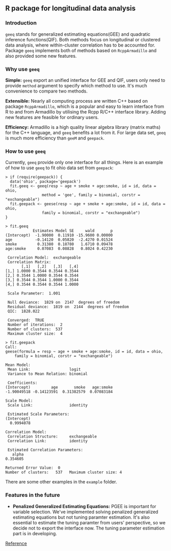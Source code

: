 ## R package for longitudinal data analysis

### Introduction

`geeq` stands for  generalized estimating equations(GEE) and quadratic inference functions(QIF). Both methods focus on longitudinal or clustered data analysis, where within-cluster correlation has to be accounted for. Package `geeq` implements both of methods based on `RcppArmadillo` and also provided some new features.

### Why use `geeq`

**Simple:** `geeq` export an unified interface for GEE and QIF, users only need to provide `method` argument to specify which method to use. It's much convenience to compare two methods. 

**Extensible:** Nearly all computing process are written C++ based on package `RcppArmadillo`, which is a popular and easy to learn interface from R to and from Armadillo by utilising the Rcpp R/C++ interface library. Adding new features are feasible for ordinary users.

**Efficiency:** Armadillo is a high quality linear algebra library (matrix maths) for the C++ language, and `geeq` benefits a lot from it. For large data set, `geeq` is much more efficiency than `geeM` and `geepack`.

### How to use `geeq`

Currently, `geeq` provide only one interface for all things. Here is an example of how to use `geeq` to fit ohio data set from `geepack`:

```
> if (require(geepack)) {
  data('ohio', package='geepack')
  fit.geeq <- geeq(resp ~ age + smoke + age:smoke, id = id, data = ohio,
                method = 'gee', family = binomial, corstr = "exchangeable")
  fit.geepack <- geese(resp ~ age + smoke + age:smoke, id = id, data = ohio,
                family = binomial, corstr = "exchangeable")
}

> fit.geeq
            Estimates Model SE     wald       p
(Intercept)  -1.90000  0.11910 -15.9600 0.00000
age          -0.14120  0.05820  -2.4270 0.01524
smoke         0.31380  0.18780   1.6710 0.09478
age:smoke     0.07083  0.08828   0.8024 0.42230

 Correlation Model:  exchangeable
 Correlation Matrix:
       [,1]   [,2]   [,3]   [,4]
[1,] 1.0000 0.3544 0.3544 0.3544
[2,] 0.3544 1.0000 0.3544 0.3544
[3,] 0.3544 0.3544 1.0000 0.3544
[4,] 0.3544 0.3544 0.3544 1.0000

 Scale Parameter:  1.001

 Null deviance:  1829 on  2147  degrees of freedom
 Residual deviance:  1819 on  2144  degrees of freedom
 QIC:  1828.022

 Converged:  TRUE
 Number of iterations:  2
 Number of clusters:  537
 Maximum cluster size:  4

> fit.geepack
Call:
geese(formula = resp ~ age + smoke + age:smoke, id = id, data = ohio,
    family = binomial, corstr = "exchangeable")

Mean Model:
 Mean Link:                 logit
 Variance to Mean Relation: binomial

 Coefficients:
(Intercept)         age       smoke   age:smoke
-1.90049518 -0.14123591  0.31382579  0.07083184

Scale Model:
 Scale Link:                identity

 Estimated Scale Parameters:
(Intercept)
  0.9994078

Correlation Model:
 Correlation Structure:     exchangeable
 Correlation Link:          identity

 Estimated Correlation Parameters:
   alpha
0.354605

Returned Error Value:  0
Number of clusters:   537   Maximum cluster size: 4

```

There are some other examples in the `example` folder.

### Features in the future

* **Penalized Generalized Estimating Equations:** PGEE is important for variable selection. We've implemented solving penalized generalized estimating equations but not tuning paramter estimation. It's also essential to estimate the tuning paramter from users' perspective, so we decide not to export the interface now. The tuning parameter estimation part is in developing.

[Reference](https://github.com/zhouyuze/geeq/wiki/Reference)
